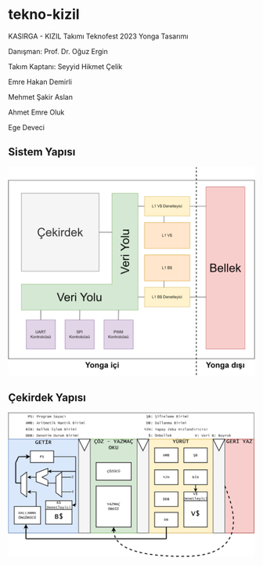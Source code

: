 # tekno-kizil
KASIRGA - KIZIL Takımı Teknofest 2023 Yonga Tasarımı

Danışman: Prof. Dr. Oğuz Ergin

Takım Kaptanı: Seyyid Hikmet Çelik

Emre Hakan Demirli

Mehmet Şakir Aslan

Ahmet Emre Oluk

Ege Deveci


## Sistem Yapısı

![sistem_yapisi.png](dokumanlar/sistem_yapisi.png)

## Çekirdek Yapısı

![cekirdek_yapisi.png](dokumanlar/cekirdek_yapisi.png)